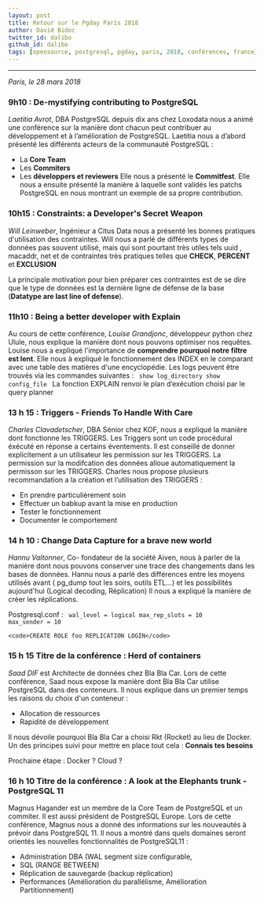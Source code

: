 ```yaml
---
layout: post
title: Retour sur le Pgday Paris 2018
author: David Bidoc
twitter_id: dalibo
github_id: dalibo
tags: [opensource, postgresql, pgday, paris, 2018, conférences, france]
---
```


---
*Paris, le 28 mars 2018*


### 9h10 : De-mystifying contributing to PostgreSQL

_Laetitia Avrot_, DBA PostgreSQL depuis dix ans chez Loxodata nous a animé une conférence sur la manière dont chacun peut contribuer au développement et à l’amélioration de PostgreSQL.
Laetitia nous a d’abord présenté les différents acteurs de la communauté PostgreSQL :
  * La **Core Team**
  * Les **Commiters**
  * Les **développers et reviewers**
Elle nous a présenté le **Commitfest**.
Elle nous a ensuite présenté la manière à laquelle sont validés les patchs PostgreSQL en nous montrant un exemple de sa propre contribution.




### 10h15 : Constraints: a Developer's Secret Weapon

_Will Leinweber_, Ingénieur a Citus Data nous a présenté les bonnes pratiques d'utilisation des contraintes.
Will nous a parlé de différents types de données pas souvent utilisé, mais qui sont pourtant très utiles tels uuid , macaddr, net et de contraintes très pratiques telles que **CHECK**, **PERCENT** et **EXCLUSION**

La principale motivation pour bien préparer ces contraintes est de se dire que le type de données est la dernière ligne de défense de la base (**Datatype are last line of defense**).



### 11h10 : Being a better developer with Explain

Au cours de cette conférence, _Louise Grandjonc_, développeur python chez Ulule, nous explique la manière dont nous pouvons optimiser nos requêtes.
Louise nous a expliqué l'importance de **comprendre pourquoi notre filtre est lent**.
Elle nous à expliqué le fonctionnement des INDEX en le comparant avec une table des matières d'une encyclopédie.
Les logs peuvent être trouvés via les commandes suivantes :
    <code> show log_directory
    show config_file </code>
    La fonction EXPLAIN renvoi le plan d’exécution choisi par le query planner




### 13 h 15 : Triggers - Friends To Handle With Care

_Charles Clavadetscher_, DBA Sénior chez KOF, nous a expliqué la manière dont fonctionne les TRIGGERS.
Les Triggers sont un code procédural éxécuté en réponse a certains éventements.
Il est conseillé de donner explicitement a un utilisateur les permission sur les TRIGGERS. La permission sur la modifcation des données alloue automatiquement la permisson sur les TRIGGERS.
Charles nous propose plusieurs recommandation a la création et l’utilisation des TRIGGERS :
  *  En prendre particulièrement soin
  *  Effectuer un babkup avant la mise en production
  *  Tester le fonctionnement
  *  Documenter le comportement



### 14 h 10 : Change Data Capture for a brave new world

_Hannu Valtonner_, Co- fondateur de la société Aiven, nous à parler de la manière dont nous pouvons conserver une trace des changements dans les bases de données.
Hannu nous a parlé des différences entre les moyens utilisés avant ( pg_dump tout les soirs, outils ETL...)
et les possibilités aujourd'hui (Logical decoding, Réplication)
Il nous a expliqué la manière de créer les réplications.

Postgresql.conf :
<code>
    wal_level = logical
    max_rep_slots = 10
    max_sender = 10
    </code>

    <code>CREATE ROLE foo REPLICATION LOGIN</code>



### 15 h 15 Titre de la conférence : Herd of containers

_Saad DIF_ est Architecte de données chez Bla Bla Car.
Lors de cette conférence, Saad nous expose la manière dont Bla Bla Car utilise PostgreSQL dans des conteneurs.
Il nous explique dans un premier temps les raisons du choix d'un conteneur :
  * Allocation de ressources
  * Rapidité de développement

Il nous dévoile pourquoi Bla Bla Car a choisi Rkt (Rocket) au lieu de Docker.
Un des principes suivi pour mettre en place tout cela : **Connais tes besoins**

Prochaine étape : Docker ? Cloud ?


### 16 h 10 Titre de la conférence : A look at the Elephants trunk - PostgreSQL 11

Magnus Hagander est un membre de la Core Team de PostgreSQL et un commiter. Il est aussi président de PostgreSQL Europe.
Lors de cette conférence, Magnus nous a donné des informations sur les nouveautés à prévoir dans PostgreSQL 11.
Il nous a montré dans quels domaines seront orientés les nouvelles fonctionnalités de PostgreSQL11 :

  * Administration DBA (WAL segment size configurable,
  * SQL (RANGE BETWEEN)
  * Réplication de sauvegarde (backup réplication)
  * Performances (Amélioration du parallélisme, Amélioration Partitionnement)
